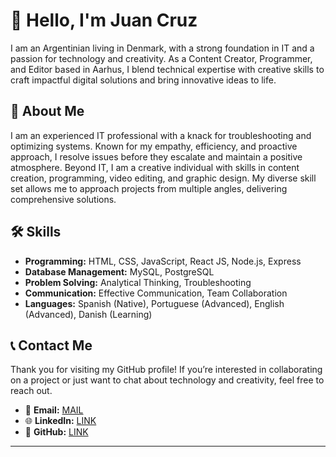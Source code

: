 # 👋 Hello, I'm Juan Cruz

I am an Argentinian living in Denmark, with a strong foundation in IT and a passion for technology and creativity. As a Content Creator, Programmer, and Editor based in Aarhus, I blend technical expertise with creative skills to craft impactful digital solutions and bring innovative ideas to life.

## 🌟 **About Me**

I am an experienced IT professional with a knack for troubleshooting and optimizing systems. Known for my empathy, efficiency, and proactive approach, I resolve issues before they escalate and maintain a positive atmosphere. Beyond IT, I am a creative individual with skills in content creation, programming, video editing, and graphic design. My diverse skill set allows me to approach projects from multiple angles, delivering comprehensive solutions.


## 🛠️ **Skills**

- **Programming:** HTML, CSS, JavaScript, React JS, Node.js, Express
- **Database Management:** MySQL, PostgreSQL
- **Problem Solving:** Analytical Thinking, Troubleshooting
- **Communication:** Effective Communication, Team Collaboration
- **Languages:** Spanish (Native), Portuguese (Advanced), English (Advanced), Danish (Learning)


## 📞 **Contact Me**

Thank you for visiting my GitHub profile! If you’re interested in collaborating on a project or just want to chat about technology and creativity, feel free to reach out.

- 📧 **Email:** [MAIL](mailto:juancruzastradaduran80@gmail.com)
- 🌐 **LinkedIn:** [LINK](https://www.linkedin.com/in/juan-cruz-astrada-duran-7b5196219/)
- 👔 **GitHub:** [LINK](https://github.com/PAINj9)
---

